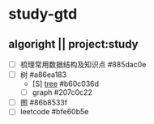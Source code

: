 # study-gtd
## algoright || project:study
  * [ ] 梳理常用数据结构及知识点  #885dac0e
  * [ ] 树  #a86ea183
    * [S] [tree](tree)  #b60c036d
    * [ ] graph  #207c0c22
  * [ ] 图  #86b8533f
  * [ ] leetcode  #bfe60b5e
